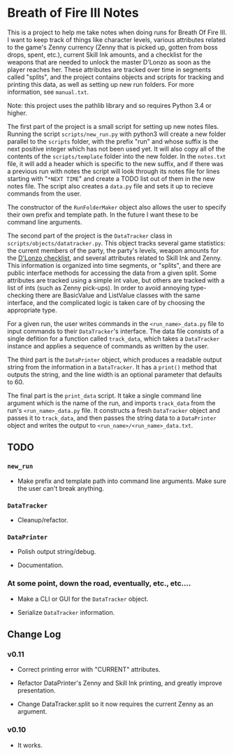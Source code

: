 # Breath of Fire III Notes

This is a project to help me take notes when doing runs for Breath Of Fire III. 
I want to keep track of things like character levels, various attributes related
to the game's Zenny currency (Zenny that is picked up, gotten from boss drops,
spent, etc.), current Skill Ink amounts, and a checklist for the weapons that are
needed to unlock the master D'Lonzo as soon as the player reaches her. These
attributes are tracked over time in segments called "splits", and the project
contains objects and scripts for tracking and printing this data, as well as
setting up new run folders. For more information, see `manual.txt`.

Note: this project uses the pathlib library and so requires Python 3.4 or higher.

The first part of the project is a small script for setting up new notes files. 
Running the script `scripts/new_run.py` with python3 will create a new folder 
parallel to the `scripts` folder, with the prefix "run" and whose suffix is the 
next positive integer which has not been used yet. It will also copy all of the
contents of the `scripts/template` folder into the new folder. In the `notes.txt`
file, it will add a header which is specific to the new suffix, and if there was a
previous run with notes the script will look through its notes file for lines
starting with "`*NEXT TIME`" and create a TODO list out of them in the new notes
file. The script also creates a `data.py` file and sets it up to recieve commands
from the user.

The constructor of the `RunFolderMaker` object also allows the user to specify
their own prefix and template path. In the future I want these to be command
line arguments.

The second part of the project is the `DataTracker` class in 
`scripts/objects/datatracker.py`. This object tracks several game statistics: 
the current members of the party, the party's levels, weapon amounts for the 
[D'Lonzo checklist](https://bof.fandom.com/wiki/D%27Lonzo), and several attributes
related to Skill Ink and Zenny. This information is organized into time segments, 
or "splits", and there are public interface methods for accessing the data from 
a given split. Some attributes are tracked using a simple int value, but others
are tracked with a list of ints (such as Zenny pick-ups). In order to avoid 
annoying type-checking there are BasicValue and ListValue classes with the same
interface, and the complicated logic is taken care of by choosing the appropriate
type. 

For a given run, the user writes commands in the `<run_name>_data.py`
file to input commands to their `DataTracker`'s interface. The data file consists
of a single defition for a function called `track_data`, which takes a
`DataTracker` instance and applies a sequence of commands as written by the user.

The third part is the `DataPrinter` object, which produces a readable output string
from the information in a `DataTracker`. It has a `print()` method that outputs
the string, and the line width is an optional parameter that defaults to 60.

The final part is the `print_data` script. It take a single command line 
argument which is the name of the run, and imports `track_data` from the run's
`<run_name>_data.py` file. It constructs a fresh `DataTracker` object and passes
it to `track_data`, and then passes the string data to a `DataPrinter` object and 
writes the output to `<run_name>/<run_name>_data.txt`.

## TODO

### `new_run`

- Make prefix and template path into command line arguments. Make sure the user 
can't break anything.

### `DataTracker`

- Cleanup/refactor.

### `DataPrinter`

- Polish output string/debug.

- Documentation.

### At some point, down the road, eventually, etc., etc....

- Make a CLI or GUI for the `DataTracker` object.

- Serialize `DataTracker` information.

## Change Log

### v0.11

- Correct printing error with "CURRENT" attributes.

- Refactor DataPrinter's Zenny and Skill Ink printing, and greatly improve presentation.

- Change DataTracker.split so it now requires the current Zenny as an argument.

### v0.10 

- It works.
